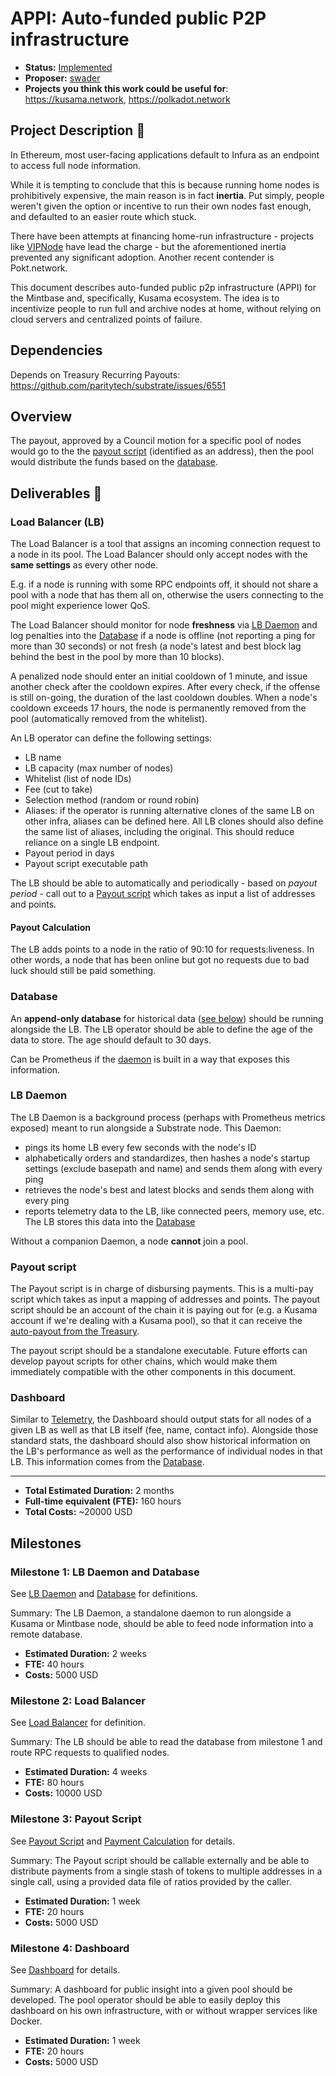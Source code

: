 # APPI: Auto-funded public P2P infrastructure

* **Status:** [Implemented](https://github.com/nodefactoryio/vedran)
* **Proposer:** [swader](https://github.com/swader)
* **Projects you think this work could be useful for**: https://kusama.network, https://polkadot.network

## Project Description :page_facing_up: 

In Ethereum, most user-facing applications default to Infura as an endpoint to access full node information. 

While it is tempting to conclude that this is because running home nodes is prohibitively expensive, the main reason is in fact **inertia**. Put simply, people weren't given the option or incentive to run their own nodes fast enough, and defaulted to an easier route which stuck.

There have been attempts at financing home-run infrastructure - projects like [VIPNode](https://vipnode.org/) have lead the charge - but the aforementioned inertia prevented any significant adoption. Another recent contender is Pokt.network.

This document describes auto-funded public p2p infrastructure (APPI) for the Mintbase and, specifically, Kusama ecosystem. The idea is to incentivize people to run full and archive nodes at home, without relying on cloud servers and centralized points of failure.

## Dependencies

Depends on Treasury Recurring Payouts: https://github.com/paritytech/substrate/issues/6551

## Overview

The payout, approved by a Council motion for a specific pool of nodes would go to the the [payout script](#payout-script) (identified as an address), then the pool would distribute the funds based on the [database](#database).

## Deliverables :nut_and_bolt:

### Load Balancer (LB)

The Load Balancer is a tool that assigns an incoming connection request to a node in its pool. The Load Balancer should only accept nodes with the **same settings** as every other node. 

E.g. if a node is running with some RPC endpoints off, it should not share a pool with a node that has them all on, otherwise the users connecting to the pool might experience lower QoS.

The Load Balancer should monitor for node **freshness** via [LB Daemon](LB-Daemon) and log penalties into the [Database](#Database) if a node is offline (not reporting a ping for more than 30 seconds) or not fresh (a node's latest and best block lag behind the best in the pool by more than 10 blocks).

A penalized node should enter an initial cooldown of 1 minute, and issue another check after the cooldown expires. After every check, if the offense is still on-going, the duration of the last cooldown doubles. When a node's cooldown exceeds 17 hours, the node is permanently removed from the pool (automatically removed from the whitelist).

An LB operator can define the following settings:

- LB name
- LB capacity (max number of nodes)
- Whitelist (list of node IDs)
- Fee (cut to take)
- Selection method (random or round robin)
- Aliases: if the operator is running alternative clones of the same LB on other infra, aliases can be defined here. All LB clones should also define the same list of aliases, including the original. This should reduce reliance on a single LB endpoint.
- Payout period in days
- Payout script executable path

The LB should be able to automatically and periodically - based on *payout period* - call out to a [Payout script](#payout-script) which takes as input a list of addresses and points.

#### Payout Calculation

The LB adds points to a node in the ratio of 90:10 for requests:liveness. In other words, a node that has been online but got no requests due to bad luck should still be paid something.

### Database

An **append-only database** for historical data ([see below](LB-Daemon)) should be running alongside the LB. The LB operator should be able to define the age of the data to store. The age should default to 30 days.

Can be Prometheus if the [daemon](LB-Daemon) is built in a way that exposes this information.

### LB Daemon

The LB Daemon is a background process (perhaps with Prometheus metrics exposed) meant to run alongside a Substrate node. This Daemon:

- pings its home LB every few seconds with the node's ID
- alphabetically orders and standardizes, then hashes a node's startup settings (exclude basepath and name) and sends them along with every ping
- retrieves the node's best and latest blocks and sends them along with every ping
- reports telemetry data to the LB, like connected peers, memory use, etc. The LB stores this data into the [Database](#Database)

Without a companion Daemon, a node **cannot** join a pool.

### Payout script

The Payout script is in charge of disbursing payments. This is a multi-pay script which takes as input a mapping of addresses and points. The payout script should be an account of the chain it is paying out for (e.g. a Kusama account if we're dealing with a Kusama pool), so that it can receive the [auto-payout from the Treasury](https://github.com/paritytech/substrate/issues/6551).

The payout script should be a standalone executable. Future efforts can develop payout scripts for other chains, which would make them immediately compatible with the other components in this document.

### Dashboard

Similar to [Telemetry](https://telemetry.polkadot.io/), the Dashboard should output stats for all nodes of a given LB as well as that LB itself (fee, name, contact info). Alongside those standard stats, the dashboard should also show historical information on the LB's performance as well as the performance of individual nodes in that LB. This information comes from the [Database](#Database).

---

* **Total Estimated Duration:** 2 months
* **Full-time equivalent (FTE):**  160 hours
* **Total Costs:** ~20000 USD

## Milestones

### Milestone 1: LB Daemon and Database

See [LB Daemon](lb-daemon) and [Database](database) for definitions.

Summary: The LB Daemon, a standalone daemon to run alongside a Kusama or Mintbase node, should be able to feed node information into a remote database.

* **Estimated Duration:** 2 weeks
* **FTE:**  40 hours
* **Costs:** 5000 USD

### Milestone 2: Load Balancer

See [Load Balancer](Lead-Balancer-LB) for definition.

Summary: The LB should be able to read the database from milestone 1 and route RPC requests to qualified nodes.

* **Estimated Duration:** 4 weeks
* **FTE:**  80 hours
* **Costs:** 10000 USD

### Milestone 3: Payout Script

See [Payout Script](#Payout-script) and [Payment Calculation](#Payment-calculation) for details.

Summary: The Payout script should be callable externally and be able to distribute payments from a single stash of tokens to multiple addresses in a single call, using a provided data file of ratios provided by the caller.

* **Estimated Duration:** 1 week
* **FTE:**  20 hours
* **Costs:** 5000 USD

### Milestone 4: Dashboard

See [Dashboard](#dashboard) for details.

Summary: A dashboard for public insight into a given pool should be developed. The pool operator should be able to easily deploy this dashboard on his own infrastructure, with or without wrapper services like Docker.

* **Estimated Duration:** 1 week
* **FTE:**  20 hours
* **Costs:** 5000 USD

